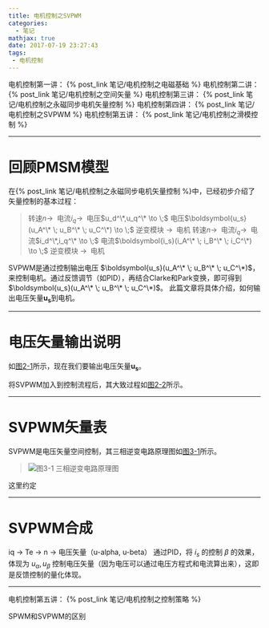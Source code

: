 ```yaml
---
title: 电机控制之SVPWM
categories:
  - 笔记
mathjax: true
date: 2017-07-19 23:27:43
tags:
 - 电机控制
---
```



电机控制第一讲： {% post_link 笔记/电机控制之电磁基础 %}
电机控制第二讲： {% post_link 笔记/电机控制之空间矢量 %}
电机控制第三讲： {% post_link 笔记/电机控制之永磁同步电机矢量控制 %}
电机控制第四讲： {% post_link 笔记/电机控制之SVPWM %}
电机控制第五讲： {% post_link 笔记/电机控制之滑模控制 %}


<!-- more -->


---
# 回顾PMSM模型

在{% post_link 笔记/电机控制之永磁同步电机矢量控制 %}中，已经初步介绍了矢量控制的基本过程：

> 转速$n \to \;$ 电流$i_q \to \;$ 电压$u_d^\*,u_q^\* \to \;$ 电压$\boldsymbol{u_s}(u_A^\* \; u_B^\* \; u_C^\*) \to \;$ 逆变模块 $\to \;$ 电机
> 转速$n \to \;$ 电流$i_q \to \;$ 电流$i_d^\*,i_q^\* \to \;$ 电流$\boldsymbol{i_s}(i_A^\* \; i_B^\* \; i_C^\*) \to \;$ 逆变模块 $\to \;$ 电机

SVPWM是通过控制输出电压 $\boldsymbol{u_s}(u_A^\* \; u_B^\* \; u_C^\*)$，来控制电机。通过反馈调节（如PID），再结合Clarke和Park变换，即可得到$\boldsymbol{u_s}(u_A^\* \; u_B^\* \; u_C^\*)$。
此篇文章将具体介绍，如何输出电压矢量$\boldsymbol{u_s}$到电机。


---
# 电压矢量输出说明
如[图2-1](#图2-1)所示，现在我们要输出电压矢量$\boldsymbol{u_s}$。

将SVPWM加入到控制流程后，其大致过程如[图2-2](#图2-2)所示。


---
# SVPWM矢量表
SVPWM是电压矢量空间控制，其三相逆变电路原理图如[图3-1](#图3-1)所示。

<span id = "图3-1"></span>
> ![图3-1 三相逆变电路原理图](1-01.png) 

这里约定

---
# SVPWM合成






iq -> Te -> n -> 电压矢量（u-alpha, u-beta）
通过PID，将 $i_s$ 的控制 $\beta$ 的效果， 体现为 $u_\alpha, u_\beta$ 控制电压矢量（因为电压可以通过电压方程式和电流算出来），这即是反馈控制的量化体现。

---
电机控制第五讲： {% post_link 笔记/电机控制之控制策略 %}

SPWM和SVPWM的区别



